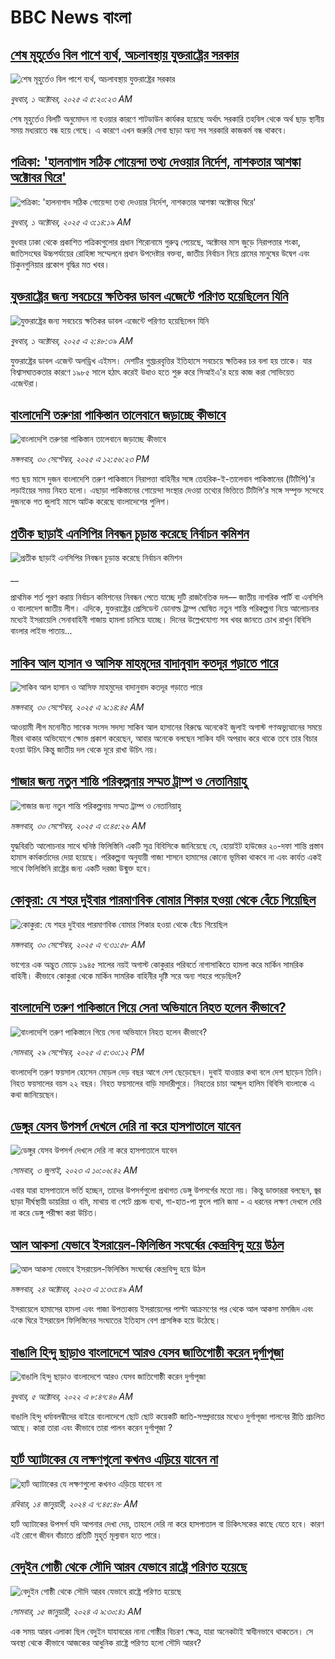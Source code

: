 # BBC News বাংলা## [শেষ মূহুর্তেও বিল পাশে ব্যর্থ, অচলাবস্থায় যুক্তরাষ্ট্রের সরকার](https://www.bbc.com/bengali/articles/cnvrpql1vd5o?at_medium=RSS&at_campaign=rss?at_campaign=githubrss)![শেষ মূহুর্তেও বিল পাশে ব্যর্থ, অচলাবস্থায় যুক্তরাষ্ট্রের সরকার](https://ichef.bbci.co.uk/ace/ws/240/cpsprodpb/ded9/live/cb804290-9e78-11f0-92db-77261a15b9d2.jpg)_বুধবার, ১ অক্টোবর, ২০২৫ এ ৫:২০:২৩ AM_শেষ মূহুর্তেও বিলটি অনুমোদন না হওয়ার কারণে শাটডাউন কার্যকর হয়েছে অর্থাৎ সরকারি তহবিল থেকে অর্থ ছাড় স্থানীয় সময় মধ্যরাতে বন্ধ হয়ে গেছে। এ কারণে এখন জরুরি সেবা ছাড়া অন্য সব সরকারি কাজকর্ম বন্ধ থাকবে।## [পত্রিকা: 'হালনাগাদ সঠিক গোয়েন্দা তথ্য দেওয়ার নির্দেশ, নাশকতার আশঙ্কা অক্টোবর ঘিরে'](https://www.bbc.com/bengali/articles/c20z2k4rwnvo?at_medium=RSS&at_campaign=rss?at_campaign=githubrss)![পত্রিকা: 'হালনাগাদ সঠিক গোয়েন্দা তথ্য দেওয়ার নির্দেশ, নাশকতার আশঙ্কা অক্টোবর ঘিরে'](https://ichef.bbci.co.uk/ace/ws/240/cpsprodpb/66cc/live/68ac2700-9e6a-11f0-9a21-61484cdea1e3.jpg)_বুধবার, ১ অক্টোবর, ২০২৫ এ ৩:১৪:১৯ AM_বুধবার ঢাকা থেকে প্রকাশিত পত্রিকাগুলোর প্রধান শিরোনামে গুরুত্ব পেয়েছে, অক্টোবর মাস জুড়ে নিরাপত্তার শংকা, জাতিসংঘের উচ্চপর্যায়ের রোহিঙ্গা সম্মেলনে প্রধান উপদেষ্টার বক্তব্য, জাতীয় নির্বাচন নিয়ে গ্রামের মানুষের উদ্বেগ এবং চিকুনগুনিয়ার প্রকোপ বৃদ্ধির মত খবর।## [যুক্তরাষ্ট্রের জন্য সবচেয়ে ক্ষতিকর ডাবল এজেন্টে পরিণত হয়েছিলেন যিনি](https://www.bbc.com/bengali/articles/cqj78en8jvzo?at_medium=RSS&at_campaign=rss?at_campaign=githubrss)![যুক্তরাষ্ট্রের জন্য সবচেয়ে ক্ষতিকর ডাবল এজেন্টে পরিণত হয়েছিলেন যিনি](https://ichef.bbci.co.uk/ace/ws/240/cpsprodpb/a5ea/live/b7472a70-4093-11f0-835b-310c7b938e84.jpg)_বুধবার, ১ অক্টোবর, ২০২৫ এ ২:৪৮:৩৯ AM_যুক্তরাষ্ট্রের ডাবল এজেন্ট অলড্রিখ এইমস। দেশটির গুপ্তচরবৃত্তির ইতিহাসে সবচেয়ে ক্ষতিকর চর বলা হয় তাকে। যার বিশ্বাসঘাতকতার কারণে ১৯৮৫ সালে হঠাৎ করেই উধাও হতে শুরু করে সিআইএ'র হয়ে কাজ করা সোভিয়েত এজেন্টরা।## [বাংলাদেশি তরুণরা পাকিস্তান তালেবানে জড়াচ্ছে কীভাবে](https://www.bbc.com/bengali/articles/cgj10e65y6wo?at_medium=RSS&at_campaign=rss?at_campaign=githubrss)![বাংলাদেশি তরুণরা পাকিস্তান তালেবানে জড়াচ্ছে কীভাবে](https://ichef.bbci.co.uk/ace/ws/240/cpsprodpb/48c8/live/4ea07470-9de7-11f0-92db-77261a15b9d2.jpg)_মঙ্গলবার, ৩০ সেপ্টেম্বর, ২০২৫ এ ১২:৫৬:২৩ PM_গত ছয় মাসে দুজন বাংলাদেশি তরুণ পাকিস্তানে নিরাপত্তা বাহিনীর সঙ্গে তেহরিক-ই-তালেবান পাকিস্তানের (টিটিপি)'র লড়াইয়ের সময় নিহত হলো। এছাড়া পাকিস্তানের গোয়েন্দা সংস্থার দেওয়া তথ্যের ভিত্তিতে টিটিপি'র সঙ্গে সম্পৃক্ত সন্দেহে দুজনকে গত জুলাই মাসে আটক করেছে বাংলাদেশের পুলিশ।## [প্রতীক ছাড়াই এনসিপির নিবন্ধন চূড়ান্ত করেছে নির্বাচন কমিশন](https://www.bbc.co.uk/bengali/live/cewn7q87k15t?at_medium=RSS&at_campaign=rss?at_campaign=githubrss)![প্রতীক ছাড়াই এনসিপির নিবন্ধন চূড়ান্ত করেছে নির্বাচন কমিশন](https://ichef.bbci.co.uk/ace/standard/240/cpsprodpb/0aeb/live/3dfb66c0-9e00-11f0-92db-77261a15b9d2.jpg)__প্রাথমিক শর্ত পূরণ করায় নির্বাচন কমিশনের নিবন্ধন পেতে যাচ্ছে দুটি রাজনৈতিক দল–– জাতীয় নাগরিক পার্টি বা এনসিপি ও বাংলাদেশ জাতীয় লীগ। এদিকে, যুক্তরাষ্ট্রের প্রেসিডেন্ট ডোনাল্ড ট্রাম্প ঘোষিত নতুন শান্তি পরিকল্পনা নিয়ে আলোচনার মধ্যেই ইসরায়েলি সেনাবাহিনী গাজায় হামলা চালিয়ে যাচ্ছে। দিনের উল্লেখযোগ্য সব খবর জানতে চোখ রাখুন বিবিসি বাংলার লাইভ পাতায়...## [সাকিব আল হাসান ও আসিফ মাহমুদের বাদানুবাদ কতদূর গড়াতে পারে](https://www.bbc.com/bengali/articles/cx23wj5p00eo?at_medium=RSS&at_campaign=rss?at_campaign=githubrss)![সাকিব আল হাসান ও আসিফ মাহমুদের বাদানুবাদ কতদূর গড়াতে পারে](https://ichef.bbci.co.uk/ace/ws/240/cpsprodpb/42a1/live/6580d7c0-9da6-11f0-928c-71dbb8619e94.png)_মঙ্গলবার, ৩০ সেপ্টেম্বর, ২০২৫ এ ৯:১৪:৪৫ AM_আওয়ামী লীগ মনোনীত সাবেক সংসদ সদস্য সাকিব আল হাসানের বিরুদ্ধে অনেকেই জুলাই অগাস্ট গণঅভ্যুত্থানের সময়ে নীরব থাকার অভিযোগে ক্ষোভ প্রকাশ করেছেন, আবার অনেকে বলছেন সাকিব যদি অপরাধ করে থাকে তবে তার বিচার হওয়া উচিৎ কিন্তু জাতীয় দল থেকে দূরে রাখা উচিৎ নয়।## [গাজার জন্য নতুন শান্তি পরিকল্পনায় সম্মত ট্রাম্প ও নেতানিয়াহু](https://www.bbc.com/bengali/articles/cwy83knwnpno?at_medium=RSS&at_campaign=rss?at_campaign=githubrss)![গাজার জন্য নতুন শান্তি পরিকল্পনায় সম্মত ট্রাম্প ও নেতানিয়াহু](https://ichef.bbci.co.uk/ace/ws/240/cpsprodpb/cf13/live/f8b04510-9dad-11f0-8381-4fb291c53611.jpg)_মঙ্গলবার, ৩০ সেপ্টেম্বর, ২০২৫ এ ৩:৪৫:২৬ AM_যুদ্ধবিরতি আলোচনার সাথে ঘনিষ্ঠ ফিলিস্তিনি একটি সূত্র বিবিসিকে জানিয়েছে যে, হোয়াইট হাউজের ২০-দফা শান্তি প্রস্তাব হামাস কর্মকর্তাদের দেয়া হয়েছে। পরিকল্পনা অনুযায়ী গাজা শাসনে হামাসের কোনো ভূমিকা থাকবে না এবং কার্যত একই সাথে ফিলিস্তিনি রাষ্ট্রের জন্য একটি দরজা উন্মুক্ত হবে।## [কোকুরা: যে শহর দুইবার পারমাণবিক বোমার শিকার হওয়া থেকে বেঁচে গিয়েছিল](https://www.bbc.com/bengali/articles/cp94230rx8ro?at_medium=RSS&at_campaign=rss?at_campaign=githubrss)![কোকুরা: যে শহর দুইবার পারমাণবিক বোমার শিকার হওয়া থেকে বেঁচে গিয়েছিল](https://ichef.bbci.co.uk/ace/ws/240/cpsprodpb/5044/live/9aafe7f0-743a-11f0-a20f-3b86f375586a.jpg)_মঙ্গলবার, ৩০ সেপ্টেম্বর, ২০২৫ এ ৭:৩১:৫৮ AM_ভাগ্যের এক অদ্ভুত মোড়ে ১৯৪৫ সালের নয়ই অগাস্ট  কোকুরার পরিবর্তে নাগাসাকিতে হামলা করে মার্কিন সামরিক বাহিনী। কীভাবে কোকুরা থেকে মার্কিন সামরিক বাহিনীর দৃষ্টি সরে অন্য শহরে পড়েছিল?## [বাংলাদেশি তরুণ পাকিস্তানে গিয়ে সেনা অভিযানে নিহত হলেন কীভাবে?   ](https://www.bbc.com/bengali/articles/c62ljgzvx6lo?at_medium=RSS&at_campaign=rss?at_campaign=githubrss)![বাংলাদেশি তরুণ পাকিস্তানে গিয়ে সেনা অভিযানে নিহত হলেন কীভাবে?   ](https://ichef.bbci.co.uk/ace/ws/240/cpsprodpb/0f69/live/fe7fc1b0-9d52-11f0-b508-4f432d3320c1.png)_সোমবার, ২৯ সেপ্টেম্বর, ২০২৫ এ ৫:৩০:১২ PM_বাংলাদেশি তরুণ ফয়সাল হোসেন মোড়ল দেড় বছর আগে দেশ ছেড়েছেন। দুবাই যাওয়ার কথা বলে দেশ ছাড়েন তিনি। নিহত ফয়সালের বয়স ২২ বছর। নিহত ফয়সালের বাড়ি মাদারীপুরে। নিহতের চাচা আব্দুল হালিম বিবিসি বাংলাকে এ কথা জানিয়েছেন।## [ডেঙ্গুর যেসব উপসর্গ দেখলে দেরি না করে হাসপাতালে যাবেন](https://www.bbc.com/bengali/articles/c72xp58p435o?at_medium=RSS&at_campaign=rss?at_campaign=githubrss)![ডেঙ্গুর যেসব উপসর্গ দেখলে দেরি না করে হাসপাতালে যাবেন](https://ichef.bbci.co.uk/ace/ws/240/cpsprodpb/55de/live/89449250-1973-11ee-a5ed-f9fe36f3a415.jpg)_সোমবার, ৩ জুলাই, ২০২৩ এ ১০:০৬:৪২ AM_এবার যারা হাসপাতালে ভর্তি হচ্ছেন, তাদের উপসর্গগুলো  প্রথাগত ডেঙ্গু উপসর্গের মতো নয়। কিন্তু ডাক্তাররা বলছেন, জ্বর ছাড়া দীর্ঘস্থায়ী ডায়রিয়া ও বমি, মাথায় বা পেটে প্রচন্ড ব্যথা, গা-হাত-পা ফুলে পানি জমা - এ ধরনের লক্ষণ দেখলে দেরি না করে ডেঙ্গু পরীক্ষা করা উচিত।## [আল আকসা যেভাবে ইসরায়েল-ফিলিস্তিন সংঘর্ষের কেন্দ্রবিন্দু হয়ে উঠল](https://www.bbc.com/bengali/articles/cw9v2vr7jdpo?at_medium=RSS&at_campaign=rss?at_campaign=githubrss)![আল আকসা যেভাবে ইসরায়েল-ফিলিস্তিন সংঘর্ষের কেন্দ্রবিন্দু হয়ে উঠল](https://ichef.bbci.co.uk/ace/ws/240/cpsprodpb/29c7/live/de7fe310-71b0-11ee-b315-7d1db3f558c6.jpg)_মঙ্গলবার, ২৪ অক্টোবর, ২০২৩ এ ১:৩৩:৪৯ AM_ইসরায়েলে হামাসের হামলা এবং গাজা উপত্যকায় ইসরায়েলের পাল্টা আক্রমণের পর থেকে আল আকসা মসজিদ এবং একে ঘিরে ইসরায়েল ফিলিস্তিনের সংঘাতের ইতিহাস বেশ প্রাসঙ্গিক হয়ে উঠেছে।## [বাঙালি হিন্দু ছাড়াও বাংলাদেশে আরও যেসব জাতিগোষ্ঠী করেন দুর্গাপূজা](https://www.bbc.com/bengali/news-63121153?at_medium=RSS&at_campaign=rss?at_campaign=githubrss)![বাঙালি হিন্দু ছাড়াও বাংলাদেশে আরও যেসব জাতিগোষ্ঠী করেন দুর্গাপূজা](https://ichef.bbci.co.uk/ace/standard/240/cpsprodpb/85EF/production/_126978243_tripura.jpg)_বুধবার, ৫ অক্টোবর, ২০২২ এ ৮:৪৭:৪৬ AM_বাঙালি হিন্দু ধর্মাবলম্বীদের বাইরে বাংলাদেশে ছোট ছোট কয়েকটি জাতি-সম্প্রদায়ের মধ্যেও দুর্গাপূজা পালনের রীতি প্রচলিত আছে। কারা তারা এবং কীভাবে তারা পালন করেন দুর্গাপূজা ?## [হার্ট অ্যাটাকের যে লক্ষণগুলো কখনও এড়িয়ে যাবেন না](https://www.bbc.com/bengali/articles/c72yqzd5q1jo?at_medium=RSS&at_campaign=rss?at_campaign=githubrss)![হার্ট অ্যাটাকের যে লক্ষণগুলো কখনও এড়িয়ে যাবেন না](https://ichef.bbci.co.uk/ace/ws/240/cpsprodpb/d550/live/00b4c4d0-a31d-11ee-a161-25dd32717e28.jpg)_রবিবার, ১৪ জানুয়ারী, ২০২৪ এ ৭:৪৫:৪৮ AM_হার্ট অ্যাটাকের উপসর্গ যদি আপনার দেখা দেয়, তাহলে দেরি না করে হাসপাতাল বা চিকিৎসকের কাছে যেতে হবে। কারণ এই রোগে জীবন বাঁচাতে প্রতিটি মুহূর্ত মূল্যবান হতে পারে।## [বেদুইন গোষ্ঠী থেকে সৌদি আরব যেভাবে রাষ্ট্রে পরিণত হয়েছে](https://www.bbc.com/bengali/articles/cv245k80eyyo?at_medium=RSS&at_campaign=rss?at_campaign=githubrss)![বেদুইন গোষ্ঠী থেকে সৌদি আরব যেভাবে রাষ্ট্রে পরিণত হয়েছে](https://ichef.bbci.co.uk/ace/ws/240/cpsprodpb/a416/live/85d0e1a0-a226-11ee-bfd7-bb32476b6a5c.jpg)_সোমবার, ১৫ জানুয়ারী, ২০২৪ এ ৯:৩০:৪১ AM_এক সময় আরব এলাকা ছিল বেদুইন যাযাবরের নানা গোষ্ঠীর বিচরণ ক্ষেত্র, যারা অনেকটাই স্বাধীনভাবে থাকতেন। সে অবস্থা থেকে কীভাবে আজকের আধুনিক রাষ্ট্রে পরিণত হলো সৌদি আরব?
